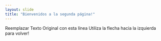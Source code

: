 ```yaml
---
layout: slide
title: "Bienvenidos a la segunda página!"
---
```

Reemplazar Texto Original con esta línea
Utiliza la flecha hacia la izquierda para volver!

